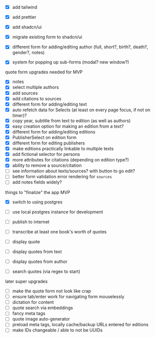 - [x] add tailwind
- [x] add prettier
- [x] add shadcn/ui
- [x] migrate existing form to shadcn/ui

- [x] different form for adding/editing author (full, short?, birth?, death?, gender?, notes)
- [x] system for popping up sub-forms (modal? new window?)

quote form upgrades needed for MVP

- [x] notes
- [x] select multiple authors
- [x] add sources
- [x] add citations to sources
- [x] different form for adding/editing text
- [x] auto refetch data for Selects (at least on every page focus, if not on timer)?
- [x] copy year, subtitle from text to edition (as well as authors)
- [x] easy creation option for making an edition from a text?
- [x] different form for adding/editing editions
- [x] PublisherSelect on edition form
- [x] different form for editing publishers
- [x] make editions practically linkable to multiple texts
- [x] add fictional selector for persons
- [x] more attributes for citations (depending on edition type?)
- [x] ability to remove a source/citation
- [ ] see information about texts/sources? with button to go edit?
- [ ] better form validation error rendering for `sources`
- [ ] add notes fields widely?

things to "finalize" the app MVP

- [x] switch to using postgres
- [ ] use local postgres instance for development
- [ ] publish to internet
- [ ] transcribe at least one book's worth of quotes

- [ ] display quote
- [ ] display quotes from text
- [ ] display quotes from author
- [ ] search quotes (via regex to start)

later super upgrades

- [ ] make the quote form not look like crap
- [ ] ensure tab/enter work for navigating form mouselessly
- [ ] dictation for content
- [ ] quote search via embeddings
- [ ] fancy meta tags
- [ ] quote image auto-generator
- [ ] preload meta tags, locally cache/backup URLs entered for editions
- [ ] make IDs changeable / able to not be UUIDs
